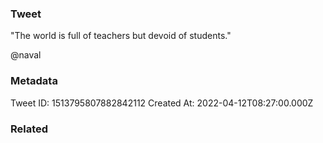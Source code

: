 ### Tweet
"The world is full of teachers but devoid of students."

@naval

### Metadata
Tweet ID: 1513795807882842112
Created At: 2022-04-12T08:27:00.000Z

### Related

